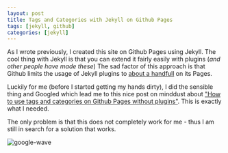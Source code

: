 ```yaml
---
layout: post
title: Tags and Categories with Jekyll on Github Pages
tags: [jekyll, github]
categories: [jekyll]
---
```


As I wrote previously, I created this site on Github Pages using Jekyll. The cool thing with Jekyll is that you can extend it fairly easily with plugins (*and other people have made these*) The sad factor of this approach is that Github limits the usage of Jekyll plugins to [about a handfull](https://pages.github.com/versions/) on its Pages.

Luckily for me (before I started getting my hands dirty), I did the sensible thing and Googled which lead me to this nice post on minddust about ["How to use tags and categories on Github Pages without plugins"](http://www.minddust.com/post/tags-and-categories-on-github-pages/). This is exactly what I needed.

The only problem is that this does not completely work for me - thus I am still in search for a solution that works.

![google-wave](https://dl.dropboxusercontent.com/u/259275/blog/images/google-wave.gif)